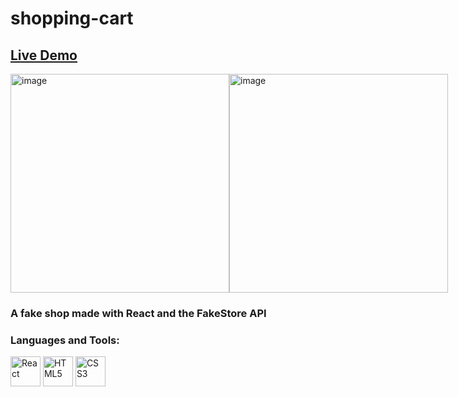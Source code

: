 # shopping-cart

## <a href="https://fakeshop-jiahao-huamani.netlify.app/">Live Demo</a>
<div style="display: flex; flex-direction: row; align-items: flex-start;">
    <img width="350" alt="image" src="https://github.com/Lucas256w/shopping-cart/assets/112456075/9c128c0b-ab0d-4001-a8ee-75adfd26adf3">
    <img width="350" alt="image" src="https://github.com/Lucas256w/shopping-cart/assets/112456075/e02c2d29-ffb5-4559-b654-af93ab7e1ddd">
</div>

<h3>A fake shop made with React and the FakeStore API</h3>

<h3 align="left">Languages and Tools:</h3>
<p align="left">
  <img src="https://cdn.jsdelivr.net/gh/devicons/devicon/icons/react/react-original.svg" 
        width="48"
        height="48"
        alt="React"/>
  <img src="https://cdn.jsdelivr.net/gh/devicons/devicon/icons/html5/html5-plain.svg" 
        width="48"
        height="48"
        alt="HTML5"/>
  <img src="https://cdn.jsdelivr.net/gh/devicons/devicon/icons/css3/css3-plain.svg"
        width="48"
        height="48"
        alt="CSS3"/>
</p>
